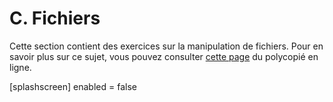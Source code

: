 # C. Fichiers

Cette section contient des exercices sur la manipulation de fichiers. Pour en savoir plus sur ce sujet, vous pouvez consulter [cette page](https://rtavenar.github.io/poly_python/content/fichiers.html) du polycopié en ligne.

<py-config>
    [splashscreen]
        enabled = false
</py-config>